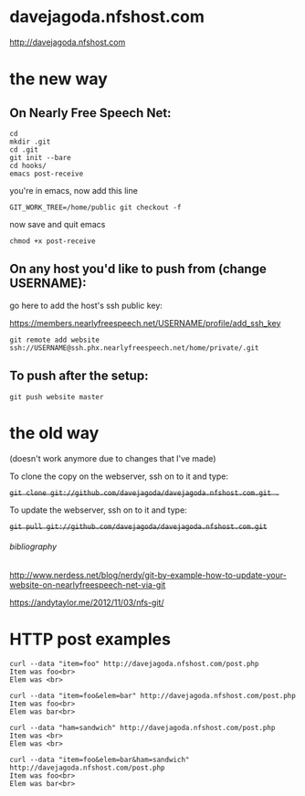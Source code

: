 davejagoda.nfshost.com
======================

http://davejagoda.nfshost.com

# the new way

## On Nearly Free Speech Net:

```
cd
mkdir .git
cd .git
git init --bare
cd hooks/
emacs post-receive
```

you're in emacs, now add this line

```GIT_WORK_TREE=/home/public git checkout -f```

now save and quit emacs

```chmod +x post-receive```

## On any host you'd like to push from (change USERNAME):

go here to add the host's ssh public key:

https://members.nearlyfreespeech.net/USERNAME/profile/add_ssh_key

```git remote add website ssh://USERNAME@ssh.phx.nearlyfreespeech.net/home/private/.git```

## To push after the setup:

```git push website master```

# the old way

(doesn't work anymore due to changes that I've made)

To clone the copy on the webserver, ssh on to it and type:

~~```git clone git://github.com/davejagoda/davejagoda.nfshost.com.git .```~~

To update the webserver, ssh on to it and type:

~~```git pull git://github.com/davejagoda/davejagoda.nfshost.com.git```~~

###### bibliography

http://www.nerdess.net/blog/nerdy/git-by-example-how-to-update-your-website-on-nearlyfreespeech-net-via-git

https://andytaylor.me/2012/11/03/nfs-git/

# HTTP post examples

```
curl --data "item=foo" http://davejagoda.nfshost.com/post.php
Item was foo<br>
Elem was <br>

curl --data "item=foo&elem=bar" http://davejagoda.nfshost.com/post.php
Item was foo<br>
Elem was bar<br>

curl --data "ham=sandwich" http://davejagoda.nfshost.com/post.php
Item was <br>
Elem was <br>

curl --data "item=foo&elem=bar&ham=sandwich" http://davejagoda.nfshost.com/post.php
Item was foo<br>
Elem was bar<br>

```
